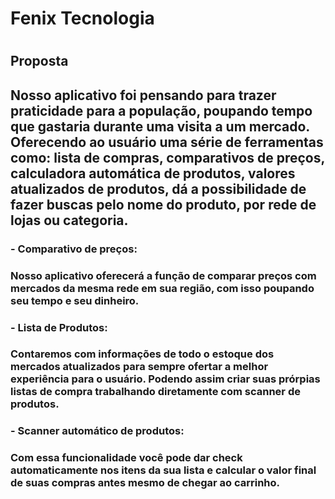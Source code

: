  <h1> Fenix Tecnologia <h1>

 <h2> Proposta <h2>

 Nosso aplicativo foi pensando para trazer praticidade para a população, poupando tempo que gastaria durante uma visita a um mercado. 
 Oferecendo ao usuário uma série de ferramentas como: lista de compras, comparativos de preços, calculadora automática de produtos, valores atualizados de produtos, 
 dá a possibilidade de fazer buscas pelo nome do produto, por rede de lojas ou categoria.
 
 <h3> - Comparativo de preços: <h3> Nosso aplicativo oferecerá a função de comparar preços com mercados da mesma rede em sua região,
   com isso poupando seu tempo e seu dinheiro.

 <h3>- Lista de Produtos: <h3> Contaremos com informações de todo o estoque dos mercados atualizados para sempre ofertar a melhor 
   experiência para o usuário. Podendo assim criar suas prórpias listas de compra trabalhando diretamente com scanner de 
   produtos.
 
 <h3> - Scanner automático de produtos: <h3> Com essa funcionalidade você pode dar check automaticamente nos itens da sua lista 
   e calcular o valor final de suas compras antes mesmo de chegar ao carrinho.
   
   

